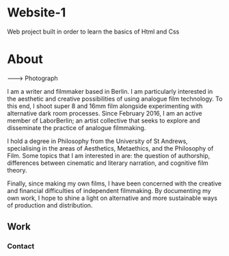 # Website-1

Web project built in order to learn the basics of Html and Css 

<h1> About </h1>

---> Photograph

  <p1> I am a writer and filmmaker based in Berlin. I am particularly interested in the aesthetic and creative possibilities of using analogue film technology. To this end, I shoot super 8 and 16mm film alongside experimenting with alternative dark room processes. Since February 2016, I am an active member of LaborBerlin; an artist collective that seeks to explore and disseminate the practice of analogue filmmaking. </p1> 
  
  <p2> I hold a degree in Philosophy from the University of St Andrews, specialising in the areas of Aesthetics, Metaethics, and the Philosophy of Film. Some topics that I am interested in are: the question of authorship, differences between cinematic and literary narration, and cognitive film theory. </p2> 
  
  <p3> Finally, since making my own films, I have been concerned with the creative and financial difficulties of independent filmmaking. By documenting my own work, I hope to shine a light on alternative and more sustainable ways of production and distribution. </p3>
  
 <h2> Work </h2>
 
 <h3> Contact </h3>
